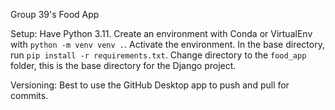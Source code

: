 Group 39's Food App

Setup:
    Have Python 3.11.
    Create an environment with Conda or VirtualEnv with `python -m venv venv .`.
    Activate the environment.
    In the base directory, run `pip install -r requirements.txt`.
    Change directory to the `food_app` folder, this is the base directory for the Django project.

Versioning:
    Best to use the GitHub Desktop app to push and pull for commits.